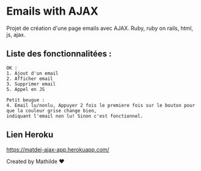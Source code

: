 # Emails with AJAX

Projet de création d'une page emails avec AJAX.
Ruby, ruby on rails, html, js, ajax.

## Liste des fonctionnalitées :

```
OK :
1. Ajout d'un email
2. Afficher email
3. Supprimer email
5. Appel en JS

Petit beugue :
4. Email lu/nonlu, Appuyer 2 fois le premiere fois sur le bouton pour que la couleur grise change bien, 
indiquant l'email non lu! Sinon c'est fonctionnel. 
```

## Lien Heroku 

https://matdej-ajax-app.herokuapp.com/

Created by Mathilde &#x2764;
